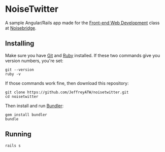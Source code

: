 # NoiseTwitter

A sample Angular/Rails app made for the [Front-end Web Development](https://www.noisebridge.net/wiki/Front-end_Web_Development) class at [Noisebridge](https://www.noisebridge.net/).

## Installing

Make sure you have [Git](http://git-scm.com/) and [Ruby](https://www.ruby-lang.org/en/) installed. If these two commands give you version numbers, you're set:

    git --version
    ruby -v

If those commands work fine, then download this repository:

    git clone https://github.com/JeffreyATW/noisetwitter.git
    cd noisetwitter

Then install and run [Bundler](http://bundler.io/):

    gem install bundler
    bundle

## Running

    rails s
